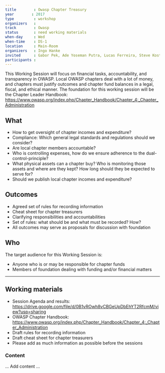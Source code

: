 ```yaml
---
title        : Owasp Chapter Treasury
year		: 2017
type         : workshop
organizers   :
track        : Owasp
status       : need working materials
when-day     : Wed
when-time    : DS-1
location     : Main-Room
organizers   : Ingo Hanke
invited      : Gabor Pek, Ade Yoseman Putra, Lucas Ferreira, Steve Kosten, Akshay Sharma, Felipe Zipitria, Mateo Martinez, Christian DeHoyos, Magno Logan, Steven van der Baan, Adrian Winckles, Sam Stepanyan, Tamer Elzayyat, Alexander Antukh, Carlos Serrao, Katy Anton, Abhinav Sejpal, Mane Piperevski, Yogesh Sharma, Mike Goodwin, Viktor Lindstrom
participants : 
---
```


This Working Session will focus on financial tasks, accountability, and transparency in OWASP. Local OWASP chapters deal with a lot of money, and chapters must justify outcomes and chapter fund balances in a legal, fiscal, and ethical manner. The foundation for this working session will be the Chapter Leader Handbook: https://www.owasp.org/index.php/Chapter_Handbook/Chapter_4:_Chapter_Administration

## What

- How to get oversight of chapter incomes and expenditure?
- Compliance: Which general legal standards and regulations should we consider?
- Are local chapter members accountable?
- Who is controlling expenses, how do we ensure adherence to the dual-control-principle?
- What physical assets can a chapter buy? Who is monitoring those assets and where are they kept? How long should they be expected to serve for?
- Should we publish local chapter incomes and expenditure?

## Outcomes

- Agreed set of rules for recording information
- Cheat sheet for chapter treasurers
- Clarifying responsibilities and accountabilities
- Set of rules: what should be and what must be recorded? How?
- All outcomes may serve as proposals for discussion with foundation

## Who

The target audience for this Working Session is:

- Anyone who is or may be responsible for chapter funds
- Members of foundation dealing with funding and/or financial matters

--- 

## Working materials

- Session Agenda and results: https://drive.google.com/file/d/0B1vROwh8vCBGeUpDbEhYT2RfcmM/view?usp=sharing
- OWASP Chapter Handbook: https://www.owasp.org/index.php/Chapter_Handbook/Chapter_4:_Chapter_Administration
- Draft rules for recording information
- Draft cheat sheet for chapter treasurers
- Please add as much information as possible before the sessions

### Content

... Add content ...
